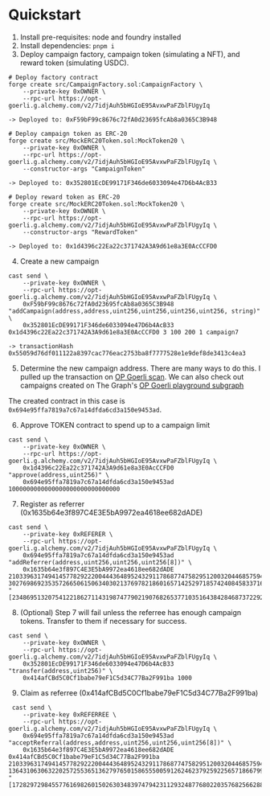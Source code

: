# Quickstart
1. Install pre-requisites: node and foundry installed
2. Install dependencies: `pnpm i`
3. Deploy campaign factory, campaign token (simulating a NFT), and reward token (simulating USDC).
```
# Deploy factory contract
forge create src/CampaignFactory.sol:CampaignFactory \
    --private-key 0xOWNER \
    --rpc-url https://opt-goerli.g.alchemy.com/v2/7idjAuh5bHGIoE95AvxwPaFZblFUgyIq

-> Deployed to: 0xF59bF99c8676c72fA0d23695fcAb8a0365C3B948

# Deploy campaign token as ERC-20
forge create src/MockERC20Token.sol:MockToken20 \
    --private-key 0xOWNER \
    --rpc-url https://opt-goerli.g.alchemy.com/v2/7idjAuh5bHGIoE95AvxwPaFZblFUgyIq \
    --constructor-args "CampaignToken"

-> Deployed to: 0x352801EcDE99171F346de6033094e47D6b4AcB33

# Deploy reward token as ERC-20 
forge create src/MockERC20Token.sol:MockToken20 \
    --private-key 0xOWNER \
    --rpc-url https://opt-goerli.g.alchemy.com/v2/7idjAuh5bHGIoE95AvxwPaFZblFUgyIq \
    --constructor-args "RewardToken"

-> Deployed to: 0x1d4396c22Ea22c371742A3A9d61e8a3E0AcCCFD0
```

4. Create a new campaign
```
cast send \
    --private-key 0xOWNER \
    --rpc-url https://opt-goerli.g.alchemy.com/v2/7idjAuh5bHGIoE95AvxwPaFZblFUgyIq \
    0xF59bF99c8676c72fA0d23695fcAb8a0365C3B948 "addCampaign(address,address,uint256,uint256,uint256,uint256, string)" \
    0x352801EcDE99171F346de6033094e47D6b4AcB33 0x1d4396c22Ea22c371742A3A9d61e8a3E0AcCCFD0 3 100 200 1 campaign7

-> transactionHash         0x55059d76df011122a8397cac776eac2753ba8f7777528e1e9def8de3413c4ea3
```

5. Determine the new campaign address. There are many ways to do this. I pulled up the transaction on [OP Goerli scan](https://goerli-optimism.etherscan.io/tx/0x55059d76df011122a8397cac776eac2753ba8f7777528e1e9def8de3413c4ea3#eventlog).
We can also check out campaigns created on The Graph's [OP Goerli playground subgraph](https://thegraph.com/studio/subgraph/refer-optimism-goerli/playground)

 The created contract in this case is `0x694e95ffa7819a7c67a14dfda6cd3a150e9453ad`.

6. Approve TOKEN contract to spend up to a campaign limit
```
cast send \
    --private-key 0xOWNER \
    --rpc-url https://opt-goerli.g.alchemy.com/v2/7idjAuh5bHGIoE95AvxwPaFZblFUgyIq \
    0x1d4396c22Ea22c371742A3A9d61e8a3E0AcCCFD0 "approve(address,uint256)" \
    0x694e95ffa7819a7c67a14dfda6cd3a150e9453ad 1000000000000000000000000000000
```

7. Register as referrer (0x1635b64e3f897C4E3E5bA9972ea4618ee682dADE)
```
cast send \
    --private-key 0xREFERER \
    --rpc-url https://opt-goerli.g.alchemy.com/v2/7idjAuh5bHGIoE95AvxwPaFZblFUgyIq \
    0x694e95ffa7819a7c67a14dfda6cd3a150e9453ad "addReferrer(address,uint256,uint256,uint256[8])" \
    0x1635b64e3f897C4E3E5bA9972ea4618ee682dADE 21033963174941457782922200444364895243291178687747582951200320446857594710317 3027698692353572665061506340302137697821860165714252971857424084583371648181 "[2348695132075412218627114319874779021907682653771035164384284687372292139852,5074056723417751931745282128039648534373264082162127432921163421707133719824,12506249992413520558521468953190695927231402160813575617923961223241477021343,1133779710778933394533624837773298317160366655418341170203780957697886312100,11021316290023242382104163864441589180849117151017674589820074001135975144399,8189112571150707071181749463994940394240659285865004994484207787416020295688,14812795260316958268387172528373197680751915472690778296490046806493848153799,873347684321642134107973785227004429002397923700611927240542740564537129924]"
```

8. (Optional) Step 7 will fail unless the referree has enough campaign tokens. Transfer to them if necessary for success.
```
cast send \
    --private-key 0xOWNER \
    --rpc-url https://opt-goerli.g.alchemy.com/v2/7idjAuh5bHGIoE95AvxwPaFZblFUgyIq \
    0x352801EcDE99171F346de6033094e47D6b4AcB33 "transfer(address,uint256)" \
    0x414afCBd5C0Cf1babe79eF1C5d34C77Ba2F991ba 1000
```

9. Claim as referree (0x414afCBd5C0Cf1babe79eF1C5d34C77Ba2F991ba)
```
 cast send \
    --private-key 0xREFERREE \
    --rpc-url https://opt-goerli.g.alchemy.com/v2/7idjAuh5bHGIoE95AvxwPaFZblFUgyIq \
    0x694e95ffa7819a7c67a14dfda6cd3a150e9453ad "acceptReferral(address,address,uint256,uint256,uint256[8])" \
    0x1635b64e3f897C4E3E5bA9972ea4618ee682dADE 0x414afCBd5C0Cf1babe79eF1C5d34C77Ba2F991ba 21033963174941457782922200444364895243291178687747582951200320446857594710317 13643106306322025725536513627976501586555005912624623792592256571866799015193 "[17282972984557761698260150263034839747942311293248776802203576825662883521098,20627476458334297370676645432766309395813851435944097763030049099705561211718,10314433193786584695418531670771991943649400267239398652830579133991701675171,20768683511810491232326427424826242245972929722548394435359934032292910361177,10352506482455620533253255820118115742758348591453758469974842591797733042285,1008945925331096252999973915358777387665432520681366881637560170394082972223,20373861530229859487525335076797714479656722531019047491973487878603501947919,2534191008195528074094992104065243082786653779334709650894665489993071338834]"
```

